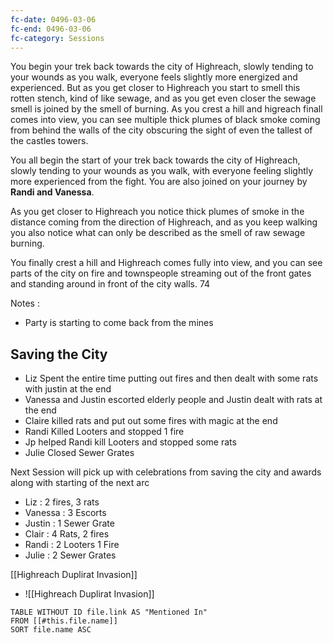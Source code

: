 ```yaml
---
fc-date: 0496-03-06
fc-end: 0496-03-06
fc-category: Sessions
---
```

You begin your trek back towards the city of Highreach, slowly tending to your wounds as you walk, everyone feels slightly more energized and experienced. But as you get closer to Highreach you start to smell this rotten stench, kind of like sewage, and as you get even closer the sewage smell is joined by the smell of burning. As you crest a hill and higreach finall comes into view, you can see multiple thick plumes of black smoke coming from behind the walls of the city obscuring the sight of even the tallest of the castles towers.

You all begin the start of your trek back towards the city of Highreach, slowly tending to your wounds as you walk, with everyone feeling slightly more experienced from the fight. You are also joined on your journey by **Randi and Vanessa**. 

As you get closer to Highreach you notice thick plumes of smoke in the distance coming from the direction of Highreach, and as you keep walking you also notice what can only be described as the smell of raw sewage burning. 

You finally crest a hill and Highreach comes fully into view, and you can see parts of the city on fire and townspeople streaming out of the front gates and standing around in front of the city walls. 74


Notes :
- Party is starting to come back from the mines 

## Saving the City 
- Liz Spent the entire time putting out fires and then dealt with some rats with justin at the end 
- Vanessa and Justin escorted elderly people and Justin dealt with rats at the end 
- Claire killed rats and put out some fires with magic at the end 
- Randi Killed Looters and stopped 1 fire
- Jp helped Randi kill Looters and stopped some rats 
- Julie Closed Sewer Grates 

Next Session will pick up with celebrations from saving the city and awards along with starting of the next arc 

- Liz : 2 fires, 3 rats 
- Vanessa : 3 Escorts 
- Justin : 1 Sewer Grate 
- Clair : 4 Rats, 2 fires 
- Randi : 2 Looters 1 Fire 
- Julie : 2 Sewer Grates




[[Highreach Duplirat Invasion]] 
- ![[Highreach Duplirat Invasion]]
```dataview
TABLE WITHOUT ID file.link AS "Mentioned In"
FROM [[#this.file.name]]
SORT file.name ASC
```


